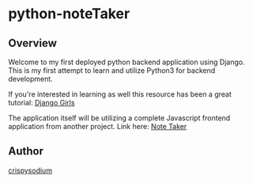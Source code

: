 # python-noteTaker

## Overview
Welcome to my first deployed python backend application using Django.
This is my first attempt to learn and utilize Python3 for backend development. 

If you're interested in learning as well this resource has been a great tutorial: [Django Girls](https://tutorial.djangogirls.org/en/)

The application itself will be utilizing a complete Javascript frontend application from another project. 
Link here: [Note Taker](https://github.com/crispysodium/crispy_noteTaker)

## Author
[crispysodium](https://github.com/crispysodium)
